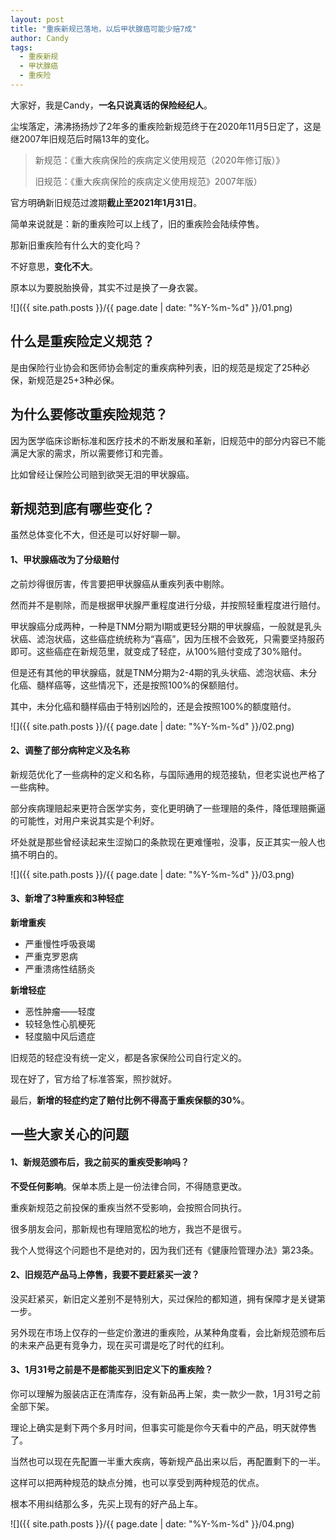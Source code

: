 ```yaml
---
layout: post
title: "重疾新规已落地，以后甲状腺癌可能少赔7成"
author: Candy
tags: 
  - 重疾新规
  - 甲状腺癌
  - 重疾险
---
```


大家好，我是Candy，**一名只说真话的保险经纪人**。

尘埃落定，沸沸扬扬炒了2年多的重疾险新规范终于在2020年11月5日定了，这是继2007年旧规范后时隔13年的变化。

> 新规范：《重大疾病保险的疾病定义使用规范（2020年修订版）》
> 
> 旧规范：《重大疾病保险的疾病定义使用规范》2007年版）

官方明确新旧规范过渡期**截止至2021年1月31日**。

简单来说就是：新的重疾险可以上线了，旧的重疾险会陆续停售。

那新旧重疾险有什么大的变化吗？

不好意思，**变化不大**。

原本以为要脱胎换骨，其实不过是换了一身衣裳。

![]({{ site.path.posts }}/{{ page.date | date: "%Y-%m-%d" }}/01.png)


## 什么是重疾险定义规范？

是由保险行业协会和医师协会制定的重疾病种列表，旧的规范是规定了25种必保，新规范是25+3种必保。


## 为什么要修改重疾险规范？

因为医学临床诊断标准和医疗技术的不断发展和革新，旧规范中的部分内容已不能满足大家的需求，所以需要修订和完善。

比如曾经让保险公司赔到欲哭无泪的甲状腺癌。


## 新规范到底有哪些变化？

虽然总体变化不大，但还是可以好好聊一聊。

#### 1、甲状腺癌改为了分级赔付

之前炒得很厉害，传言要把甲状腺癌从重疾列表中剔除。

然而并不是剔除，而是根据甲状腺严重程度进行分级，并按照轻重程度进行赔付。

甲状腺癌分成两种，一种是TNM分期为Ⅰ期或更轻分期的甲状腺癌，一般就是乳头状癌、滤泡状癌，这些癌症统统称为“喜癌”，因为压根不会致死，只需要坚持服药即可。这些癌症在新规范里，就变成了轻症，从100%赔付变成了30%赔付。

但是还有其他的甲状腺癌，就是TNM分期为2-4期的乳头状癌、滤泡状癌、未分化癌、髓样癌等，这些情况下，还是按照100%的保额赔付。

其中，未分化癌和髓样癌由于特别凶险的，还是会按照100%的额度赔付。

![]({{ site.path.posts }}/{{ page.date | date: "%Y-%m-%d" }}/02.png)

#### 2、调整了部分病种定义及名称

新规范优化了一些病种的定义和名称，与国际通用的规范接轨，但老实说也严格了一些病种。

部分疾病理赔起来更符合医学实务，变化更明确了一些理赔的条件，降低理赔撕逼的可能性，对用户来说其实是个利好。

坏处就是那些曾经读起来生涩拗口的条款现在更难懂啦，没事，反正其实一般人也搞不明白的。

![]({{ site.path.posts }}/{{ page.date | date: "%Y-%m-%d" }}/03.png)

#### 3、新增了3种重疾和3种轻症

**新增重疾**

- 严重慢性呼吸衰竭
- 严重克罗恩病
- 严重溃疡性结肠炎

**新增轻症**

- 恶性肿瘤——轻度
- 较轻急性心肌梗死
- 轻度脑中风后遗症

旧规范的轻症没有统一定义，都是各家保险公司自行定义的。

现在好了，官方给了标准答案，照抄就好。

最后，**新增的轻症约定了赔付比例不得高于重疾保额的30%**。


## 一些大家关心的问题

#### 1、新规范颁布后，我之前买的重疾受影响吗？

**不受任何影响**。保单本质上是一份法律合同，不得随意更改。

重疾新规范之前投保的重疾当然不受影响，会按照合同执行。

很多朋友会问，那新规也有理赔宽松的地方，我岂不是很亏。

我个人觉得这个问题也不是绝对的，因为我们还有《健康险管理办法》第23条。

#### 2、旧规范产品马上停售，我要不要赶紧买一波？

没买赶紧买，新旧定义差别不是特别大，买过保险的都知道，拥有保障才是关键第一步。

另外现在市场上仅存的一些定价激进的重疾险，从某种角度看，会比新规范颁布后的未来产品更有竞争力，现在买可谓是吃了时代的红利。

#### 3、1月31号之前是不是都能买到旧定义下的重疾险？

你可以理解为服装店正在清库存，没有新品再上架，卖一款少一款，1月31号之前全部下架。

理论上确实是剩下两个多月时间，但事实可能是你今天看中的产品，明天就停售了。

当然也可以现在先配置一半重大疾病，等新规产品出来以后，再配置剩下的一半。

这样可以把两种规范的缺点分摊，也可以享受到两种规范的优点。

根本不用纠结那么多，先买上现有的好产品上车。

![]({{ site.path.posts }}/{{ page.date | date: "%Y-%m-%d" }}/04.png)
